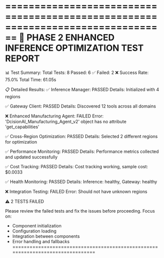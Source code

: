 
================================================================================
🚀 PHASE 2 ENHANCED INFERENCE OPTIMIZATION TEST REPORT
================================================================================

📊 Test Summary:
   Total Tests: 8
   Passed: 6 ✅
   Failed: 2 ❌
   Success Rate: 75.0%
   Total Time: 61.05s

📋 Detailed Results:
   ✅ Inference Manager: PASSED
      Details: Initialized with 4 regions

   ✅ Gateway Client: PASSED
      Details: Discovered 12 tools across all domains

   ❌ Enhanced Manufacturing Agent: FAILED
      Error: 'DcisionAI_Manufacturing_Agent_v2' object has no attribute 'get_capabilities'

   ✅ Cross-Region Optimization: PASSED
      Details: Selected 2 different regions for optimization

   ✅ Performance Monitoring: PASSED
      Details: Performance metrics collected and updated successfully

   ✅ Cost Tracking: PASSED
      Details: Cost tracking working, sample cost: $0.0033

   ✅ Health Monitoring: PASSED
      Details: Inference: healthy, Gateway: healthy

   ❌ Integration Testing: FAILED
      Error: Should not have unknown regions


⚠️ 2 TESTS FAILED

Please review the failed tests and fix the issues before proceeding.
Focus on:
- Component initialization
- Configuration loading
- Integration between components
- Error handling and fallbacks
================================================================================
